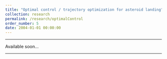 ```yaml
---
title: "Optimal control / trajectory optimization for asteroid landing"
collection: research
permalink: /research/optimalControl
order_number: 5
date: 2004-01-01 00:00:00
---
```

---
Available soon...

---
